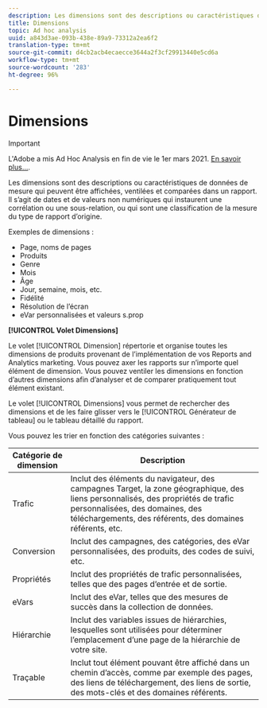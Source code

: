 ```yaml
---
description: Les dimensions sont des descriptions ou caractéristiques de données de mesure qui peuvent être affichées, ventilées et comparées dans un rapport. Il s’agit de dates et de valeurs non numériques qui instaurent une corrélation ou une sous-relation, ou qui sont une classification de la mesure du type de rapport d’origine.
title: Dimensions
topic: Ad hoc analysis
uuid: a843d3ae-093b-438e-89a9-73312a2ea6f2
translation-type: tm+mt
source-git-commit: d4cb2acb4ecaecce3644a2f3cf29913440e5cd6a
workflow-type: tm+mt
source-wordcount: '283'
ht-degree: 96%

---
```



# Dimensions

>[!IMPORTANT]
>
>L&#39;Adobe a mis Ad Hoc Analysis en fin de vie le 1er mars 2021. [En savoir plus...](https://adobe.ly/discoverworkspace).

Les dimensions sont des descriptions ou caractéristiques de données de mesure qui peuvent être affichées, ventilées et comparées dans un rapport. Il s’agit de dates et de valeurs non numériques qui instaurent une corrélation ou une sous-relation, ou qui sont une classification de la mesure du type de rapport d’origine.

Exemples de dimensions :

* Page, noms de pages
* Produits
* Genre
* Mois
* Âge
* Jour, semaine, mois, etc.
* Fidélité
* Résolution de l’écran
* eVar personnalisées et valeurs s.prop

**[!UICONTROL Volet Dimensions]**

Le volet [!UICONTROL Dimension] répertorie et organise toutes les dimensions de produits provenant de l’implémentation de vos Reports and Analytics marketing. Vous pouvez axer les rapports sur n’importe quel élément de dimension. Vous pouvez ventiler les dimensions en fonction d’autres dimensions afin d’analyser et de comparer pratiquement tout élément existant.

Le volet [!UICONTROL Dimensions] vous permet de rechercher des dimensions et de les faire glisser vers le [!UICONTROL Générateur de tableau] ou le tableau détaillé du rapport.

Vous pouvez les trier en fonction des catégories suivantes :

| Catégorie de dimension | Description |
|--- |--- |
| Trafic | Inclut des éléments du navigateur, des campagnes Target, la zone géographique, des liens personnalisés, des propriétés de trafic personnalisées, des domaines, des téléchargements, des référents, des domaines référents, etc. |
| Conversion | Inclut des campagnes, des catégories, des eVar personnalisées, des produits, des codes de suivi, etc. |
| Propriétés | Inclut des propriétés de trafic personnalisées, telles que des pages d’entrée et de sortie. |
| eVars | Inclut des eVar, telles que des mesures de succès dans la collection de données. |
| Hiérarchie | Inclut des variables issues de hiérarchies, lesquelles sont utilisées pour déterminer l’emplacement d’une page de la hiérarchie de votre site. |
| Traçable | Inclut tout élément pouvant être affiché dans un chemin d’accès, comme par exemple des pages, des liens de téléchargement, des liens de sortie, des mots-clés et des domaines référents. |
